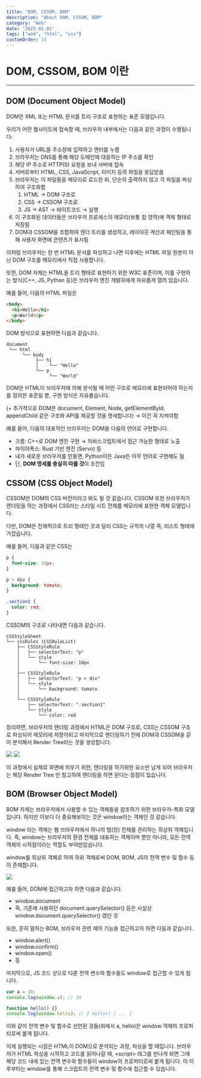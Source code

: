 ```yaml
---
title: "DOM, CSSOM, BOM"
description: "About DOM, CSSOM, BOM"
category: "Web"
date: "2025-01-01"
tags: ["web", "html", "css"]
customOrder: 14
---
```


# DOM, CSSOM, BOM 이란

---

## DOM (**Document Object Model)**

DOM은 XML 또는 HTML 문서를 트리 구조로 표현하는 표준 모델입니다.

우리가 어떤 웹사이트에 접속할 때, 브라우저 내부에서는 다음과 같은 과정이 수행됩니다:

1. 사용자가 URL을 주소창에 입력하고 엔터를 누름
2. 브라우저는 DNS를 통해 해당 도메인에 대응하는 IP 주소를 확인
3. 해당 IP 주소로 HTTP(S) 요청을 보내 서버에 접속
4. 서버로부터 HTML, CSS, JavaScript, 이미지 등의 파일을 응답받음
5. 브라우저는 이 파일들을 메모리로 로드한 뒤, 단순히 출력하지 않고 각 파일을 파싱하여 구조화함
    1. HTML → DOM 구조로
    2. CSS → CSSOM 구조로
    3. JS → AST → 바이트코드 → 실행
6. 이 구조화된 데이터들은 브라우저 프로세스의 메모리(보통 힙 영역)에 객체 형태로 저장됨
7. DOM과 CSSOM을 조합하여 렌더 트리를 생성하고, 레이아웃 계산과 페인팅을 통해 사용자 화면에 콘텐츠가 표시됨

이처럼 브라우저는 한 번 HTML 문서를 파싱하고 나면 이후에는 HTML 파일 원본이 아닌 DOM 구조를 메모리에서 직접 사용합니다.

또한, DOM 자체는 HTML을 트리 형태로 표현하기 위한 W3C 표준이며, 이를 구현하는 방식(C++, JS, Python 등)은 브라우저 엔진 개발자에게 자유롭게 열려 있습니다.

예를 들어, 다음의 HTML 파일은

```html
<body>
  <h1>Hello</h1>
  <p>World</p>
</body>
```

DOM 방식으로 표현하면 다음과 같습니다.

```
document
 └── html
      └── body
           ├── h1
           │    └── "Hello"
           └── p
                └── "World"
```

DOM은 HTML이 브라우저에 의해 분석될 때 어떤 구조로 메모리에 표현되어야 하는지를 정의한 표준일 뿐, 구현 방식은 자유롭습니다.

(+ 추가적으로 DOM은 document, Element, Node, getElementById, appendChild 같은 구조와 API를 제공할 것을 명세합니다) → 이건 꼭 지켜야함

예를 들어, 다음의 대표적인 브라우저는 DOM을 다음의 언어로 구현합니다.

- 크롬: C++로 DOM 엔진 구현 → 자바스크립트에서 접근 가능한 형태로 노출
- 파이어폭스: Rust 기반 엔진 (Servo) 등
- 내가 새로운 브라우저를 만들면, Python이든 Java든 아무 언어로 구현해도 됨
- 단, **DOM 명세를 충실히 따를 것**이 조건임

## CSSOM (CSS Object Model)

CSSOM은 DOM의 CSS 버전이라고 봐도 될 것 같습니다. CSSOM 또한 브라우저가 렌더링을 하는 과정에서 CSS라는 스타일 시트 전체를 메모리에 표현한 객체 모델입니다.

다만, DOM은 전체적으로 트리 형태인 것과 달리 CSS는 규칙의 나열 즉, 리스트 형태에 가깝습니다.

예를 들어, 다음과 같은 CSS는

```css
p {
  font-size: 10px;
}

p > div {
  background: tomato;
}

.section1 {
  color: red;
}
```

CSSOM의 구조로 나타내면 다음과 같습니다.

```
CSSStyleSheet
└── cssRules (CSSRuleList)
    ├── CSSStyleRule
    │   ├── selectorText: "p"
    │   └── style
    │       └── font-size: 10px
    │
    ├── CSSStyleRule
    │   ├── selectorText: "p > div"
    │   └── style
    │       └── background: tomato
    │
    └── CSSStyleRule
        ├── selectorText: ".section1"
        └── style
            └── color: red
```

정리하면, 브라우저의 렌더링 과정에서 HTML은 DOM 구조로, CSS는 CSSOM 구조로 파싱되어 메모리에 저장이되고 마지막으로 렌더링하기 전에 DOM과 CSSOM을 같이 분석해서 Render Tree라는 것을 생성합니다.

<img class="custom-w-full" src="/img/DOM_CSSOM_BOM/image.png" />

<img class="custom-w-80" src="/img/DOM_CSSOM_BOM/image1.png" />

이 과정에서 실제로 화면에 띄우기 위한, 렌더링을 하기위한 요소만 남게 되어 브라우저는 해당 Render Tree 만 참고하여 렌더링을 하면 된다는 장점이 있습니다.

## BOM (Browser Object Model)

BOM 자체는 브라우저에서 사용할 수 있는 객체들을 참조하기 위한 브라우저-특화 모델입니다. 하지만 이보다 더 중요해보이는 것은 window라는 객체인 것 같습니다.

window 라는 객체는 웹 브라우저에서 하나의 탭(창) 전체를 관리하는 최상위 객체입니다. 즉, window는 브라우저의 환경 전체를 대표하는 객체이며 뿐만 아니라, 모든 전역 객체의 시작점이라는 역할도 부여받았습니다.

window를 최상위 객체로 하여 하위 객체로써 DOM, BOM, JS의 전역 변수 및 함수 등이 존재합니다.

<img class="custom-w-full" src="/img/DOM_CSSOM_BOM/image2.png" />

예를 들어, DOM에 접근하고자 하면 다음과 같습니다.

- window.document
- 즉, 기존에 사용하던 document.querySelector() 등은 사실상 window.document.querySelector() 였던 것

또한, 흔히 말하는 BOM, 브라우저 관련 제어 기능을 접근하고자 하면 다음과 같습니다.

- window.alert()
- window.confirm()
- window.open()
- 등

마지막으로, JS 코드 상으로 다룬 전역 변수와 함수들도 window로 접근할 수 있게 됩니다.

```jsx
var a = 10;
console.log(window.a); // 10

function hello() {}
console.log(window.hello); // ƒ hello() { ... }
```

이와 같이 전역 변수 및 함수로 선언된 것들(위에서 a, hello)은 window 객체의 프로퍼티로써 붙게 됩니다.

이게 실행되는 시점은 HTML이 DOM으로 분석되는 과정, 파싱을 할 때입니다. 브라우저가 HTML 파싱을 시작하고 코드를 읽어나갈 때, \<script> 태그를 만나게 되면 그때 해당 코드 내에 있는 전역 변수와 함수들이 window의 프로퍼티로써 붙게 됩니다. 이 이후부터는 window를 통해 스크립트의 전역 변수 및 함수에 접근할 수 있습니다.